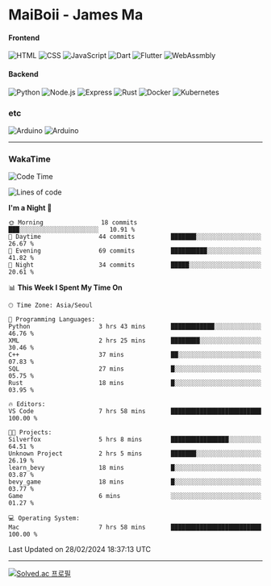 # MaiBoii - James Ma

#### Frontend
![HTML](https://img.shields.io/badge/-HTML-E34F26?style=flat-square&logo=html5&logoColor=white)
![CSS](https://img.shields.io/badge/-CSS-1572B6?style=flat-square&logo=css3)
![JavaScript](https://img.shields.io/badge/-JavaScript-F7DF1E?style=flat-square&logo=javascript&logoColor=black)
![Dart](https://img.shields.io/badge/-Dart-0175C2?style=flat-square&logo=dart)
![Flutter](https://img.shields.io/badge/-Flutter-02569B?style=flat-square&logo=flutter)
![WebAssmbly](https://img.shields.io/badge/-WebAssembly-654FF0?style=flat-square&logo=webassembly&logoColor=white)


#### Backend
![Python](https://img.shields.io/badge/-Python-3776AB?style=flat-square&logo=python&logoColor=white)
![Node.js](https://img.shields.io/badge/-Node.js-339933?style=flat-square&logo=node.js&logoColor=white)
![Express](https://img.shields.io/badge/-Express-339933?style=flat-square&logo=express&logoColor=white)
![Rust](https://img.shields.io/badge/-Rust-000000?style=flat-square&logo=rust&logoColor=white)
![Docker](https://img.shields.io/badge/-Docker-2496ED?style=flat-square&logo=docker&logoColor=white)
![Kubernetes](https://img.shields.io/badge/-Kubernetes-326CE5?style=flat-square&logo=kubernetes&logoColor=white)


### etc
![Arduino](https://img.shields.io/badge/-Arduino-00878F?style=flat-square&logo=arduino&logoColor=white)
![Arduino](https://img.shields.io/badge/-Bevy-232326?style=flat-square&logo=bevy&logoColor=white)

---
### WakaTime
<!--START_SECTION:waka-->
![Code Time](http://img.shields.io/badge/Code%20Time-748%20hrs%2018%20mins-blue)

![Lines of code](https://img.shields.io/badge/From%20Hello%20World%20I%27ve%20Written-62.3%20thousand%20lines%20of%20code-blue)

**I'm a Night 🦉** 

```text
🌞 Morning                18 commits          ███░░░░░░░░░░░░░░░░░░░░░░   10.91 % 
🌆 Daytime                44 commits          ███████░░░░░░░░░░░░░░░░░░   26.67 % 
🌃 Evening                69 commits          ██████████░░░░░░░░░░░░░░░   41.82 % 
🌙 Night                  34 commits          █████░░░░░░░░░░░░░░░░░░░░   20.61 % 
```


📊 **This Week I Spent My Time On** 

```text
🕑︎ Time Zone: Asia/Seoul

💬 Programming Languages: 
Python                   3 hrs 43 mins       ████████████░░░░░░░░░░░░░   46.76 % 
XML                      2 hrs 25 mins       ████████░░░░░░░░░░░░░░░░░   30.46 % 
C++                      37 mins             ██░░░░░░░░░░░░░░░░░░░░░░░   07.83 % 
SQL                      27 mins             █░░░░░░░░░░░░░░░░░░░░░░░░   05.75 % 
Rust                     18 mins             █░░░░░░░░░░░░░░░░░░░░░░░░   03.95 % 

🔥 Editors: 
VS Code                  7 hrs 58 mins       █████████████████████████   100.00 % 

🐱‍💻 Projects: 
Silverfox                5 hrs 8 mins        ████████████████░░░░░░░░░   64.51 % 
Unknown Project          2 hrs 5 mins        ███████░░░░░░░░░░░░░░░░░░   26.19 % 
learn_bevy               18 mins             █░░░░░░░░░░░░░░░░░░░░░░░░   03.87 % 
bevy_game                18 mins             █░░░░░░░░░░░░░░░░░░░░░░░░   03.77 % 
Game                     6 mins              ░░░░░░░░░░░░░░░░░░░░░░░░░   01.27 % 

💻 Operating System: 
Mac                      7 hrs 58 mins       █████████████████████████   100.00 % 
```


 Last Updated on 28/02/2024 18:37:13 UTC
<!--END_SECTION:waka-->
---
[![Solved.ac
프로필](http://mazassumnida.wtf/api/v2/generate_badge?boj=msu2020)](https://solved.ac/msu2020)
